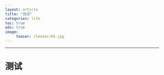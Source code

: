 ```yaml
---
layout: article
title: "测试"
categories: life
toc: true
ads: true
image:
     teaser: /teaser/bk.jpg
---
```


---

# 测试